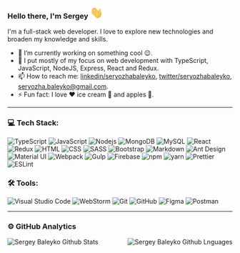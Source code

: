 <h3>Hello there, I'm Sergey <img src="https://raw.githubusercontent.com/ABSphreak/ABSphreak/master/gifs/Hi.gif" width="29" /></h3>

<p>I'm a full-stack web developer. I love to explore new technologies and broaden my knowledge and skills.</p>

-   🔭 I’m currently working on something cool :wink:.
-   🌱 I put mostly of my focus on web development with TypeScript, JavaScript, NodeJS, Express, React and Redux.
-   📫 How to reach me: [linkedin/seryozhabaleyko](https://www.linkedin.com/in/seryozhabaleyko), [twitter/seryozhabaleyko](https://twitter.com/seryozhabaleyko), [seryozha.baleyko@gmail.com](mailto:seryozha.baleyko@gmail.com).
-   ⚡ Fun fact: I love :heart: ice cream 🍨 and apples 🍏.

---

<h3>💻 Tech Stack:</h3>

<p>
<img alt="TypeScript" src="https://img.shields.io/badge/-TypeScript-black?style=social&logo=typescript&logoColor=007ACC" />

<img alt="JavaScript" src="https://img.shields.io/badge/-JavaScript-black?style=social&logo=javascript&logoColor=F7DF1E" />

<img alt="Nodejs" src="https://img.shields.io/badge/-Nodejs-black?style=social&logo=Node.js" />

<img alt="MongoDB" src="https://img.shields.io/badge/-MongoDB-black?style=social&logo=mongodb&logoColor=47A248" />

<img alt="MySQL" src="https://img.shields.io/badge/-MySQL-black?style=social&logo=mysql" />

<img alt="React" src="https://img.shields.io/badge/-React-black?style=social&logo=react&logoColor=61DAFB" />

<img alt="Redux" src="https://img.shields.io/badge/-Redux-black?style=social&logo=redux" />

<img alt="HTML" src="https://img.shields.io/badge/-HTML-black?style=social&logo=html5" />

<img alt="CSS" src="https://img.shields.io/badge/-CSS-black?style=social&logo=css3" />

<img alt="SASS" src="https://img.shields.io/badge/-SASS-black?style=social&logo=sass" />

<img alt="Bootstrap" src="https://img.shields.io/badge/-Bootstrap-black?style=social&logo=bootstrap" />

<img alt="Markdown" src="https://img.shields.io/badge/-Markdown-black?style=social&logo=markdown" />

<img alt="Ant Design" src="https://img.shields.io/badge/-Ant%20Design-black?style=social&logo=antdesign" />

<img alt="Material UI" src="https://img.shields.io/badge/-Material%20UI-black?style=social&logo=material-ui" />

<img alt="Webpack" src="https://img.shields.io/badge/-Webpack-black?style=social&logo=webpack" />

<img alt="Gulp" src="https://img.shields.io/badge/-Gulp-black?style=social&logo=gulp" />

<img alt="Firebase" src="https://img.shields.io/badge/-Firebase-black?style=social&logo=firebase&logoColor=FFCA28" />

<img alt="npm" src="https://img.shields.io/badge/-npm-black?style=social&logo=npm&logoColor=CB3837" />

<img alt="yarn" src="https://img.shields.io/badge/-yarn-black?style=social&logo=yarn&logoColor=2C8EBB" />

<img alt="Prettier" src="https://img.shields.io/badge/-Prettier-black?style=social&logo=prettier&logoColor=F7B93E" />

<img alt="ESLint" src="https://img.shields.io/badge/-ESLint-black?style=social&logo=ESLint&logoColor=4B32C3" />
</p>

<h3>🛠 Tools:</h3>

<p>
<img alt="Visual Studio Code" src="https://img.shields.io/badge/-Visual%20Studio%20Code-black?style=social&logo=visual-studio-code" />

<img alt="WebStorm" src="https://img.shields.io/badge/-WebStorm-black?style=social&logo=webstorm" />

<img alt="Git" src="https://img.shields.io/badge/-Git-black?style=social&logo=git" />

<img alt="GitHub" src="https://img.shields.io/badge/-GitHub-black?style=social&logo=github" />

<img alt="Figma" src="https://img.shields.io/badge/-Figma-black?style=social&logo=figma" />

<img alt="Postman" src="https://img.shields.io/badge/-Postman-black?style=social&logo=postman" />
</p>

---

<h3>⚙️ GitHub Analytics</h3>

<p>
<img height="160em" align="left" alt="Sergey Baleyko Github Stats" src="https://github-readme-stats.vercel.app/api?username=seryozhabaleyko&show_icons=true" />

<img height="160em" align="right" alt="Sergey Baleyko Github Lnguages" src="https://github-readme-stats-eight-theta.vercel.app/api/top-langs/?username=seryozhabaleyko&layout=compact" />
</p>

<!--
**seryozhabaleyko/seryozhabaleyko** is a ✨ _special_ ✨ repository because its `README.md` (this file) appears on your GitHub profile.

Here are some ideas to get you started:

- 🔭 I’m currently working on ...
- 🌱 I’m currently learning ...
- 👯 I’m looking to collaborate on ...
- 🤔 I’m looking for help with ...
- 💬 Ask me about ...
- 📫 How to reach me: ...
- 😄 Pronouns: ...
- ⚡ Fun fact: ...
-->
